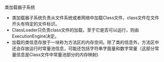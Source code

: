类加载器子系统

- 类加载器子系统负责从文件系统或者网络中加载Class文件，class文件在文件开头有特定的文件标识。
- ClassLoader只负责class文件的加载，至于它是否可以运行，则由ExecutionEngine决定。
- 加载的类信息存放于一块称为方法区的内存空间。除了类的信息外，方法区中还会存放运行时常量池信息，可能还包括字符串字面量和数字常量（这部分常量信息是Class文件中常量池部分的内存映射)